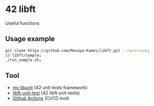 # 42 libft

Useful functions

## Usage example

```zsh
git clone https://github.com/Masaya-Kamei/libft.git --recursive;
cd libft/sample;
./run_sample.sh;
```

## Tool

- [my libunit](https://github.com/Masaya-Kamei/libunit) (42 unit-tests framework)
- [libft-unit-test](https://github.com/alelievr/libft-unit-test) (42 libft unit-tests)
- [Github Actions](https://docs.github.com/ja/actions) (CI/CD tool)
